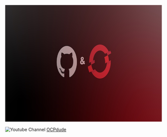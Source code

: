 <img src= "https://github.com/ocpdude/ocpdude/blob/main/gh-ocp-3.jpg" alt="OCPdude YouTube banner" width="800" height="377">

![Youtube Channel](https://img.shields.io/youtube/channel/subscribers/UCcFM3JwN_ae72n2TU9JkcMQ?label=Youtube%20subscribers&style=flat-square)
[OCPdude](https://www.youtube.com/channel/UCcFM3JwN_ae72n2TU9JkcMQ)


<!--
**ocpdude/ocpdude** is a ✨ _special_ ✨ repository because its `README.md` (this file) appears on your GitHub profile.

Here are some ideas to get you started:

- 🔭 I’m currently working on ...
- 🌱 I’m currently learning ...
- 👯 I’m looking to collaborate on ...
- 🤔 I’m looking for help with ...
- 💬 Ask me about ...
- 📫 How to reach me: ...
- 😄 Pronouns: ...
- ⚡ Fun fact: ...
-->

